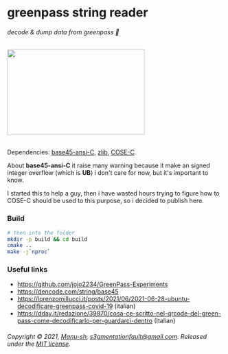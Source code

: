 # greenpass string reader
###### decode & dump data from greenpass 📄
<a href="https://asciinema.org/a/5mkPw3GvWrFd2ZfsXEOmkDjtG?autoplay=1&t=00:02">
  <img src="https://asciinema.org/a/5mkPw3GvWrFd2ZfsXEOmkDjtG.png" width="320px" height="200px" alt="" />
</a>
<br><br>

Dependencies: [base45-ansi-C](https://github.com/ehn-dcc-development/base45-ansi-C.git), [zlib](https://www.zlib.net/), [COSE-C](https://github.com/cose-wg/COSE-C.git).

About **base45-ansi-C** it raise many warning because it make an signed integer overflow (which is **UB**)
i don't care for now, but it's important to know.

I started this to help a guy, then i have wasted hours trying to figure how to COSE-C should be used to this purpose, 
so i decided to publish here.

### Build

```bash
# then into the folder
mkdir -p build && cd build
cmake ..
make -j`nproc`
```

### Useful links

* https://github.com/jojo2234/GreenPass-Experiments
* https://dencode.com/string/base45
* https://lorenzomillucci.it/posts/2021/06/2021-06-28-ubuntu-decodificare-greenpass-covid-19 (italian)
* https://dday.it/redazione/39870/cosa-ce-scritto-nel-qrcode-del-green-pass-come-decodificarlo-per-guardarci-dentro (Italian)


###### Copyright © 2021, [Manu-sh](https://github.com/Manu-sh), s3gmentationfault@gmail.com. Released under the [MIT license](LICENSE).

